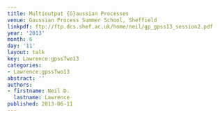 ```yaml
---
title: Multioutput {G}aussian Processes
venue: Gaussian Process Summer School, Sheffield
linkpdf: ftp://ftp.dcs.shef.ac.uk/home/neil/gp_gpss13_session2.pdf
year: '2013'
month: 6
day: '11'
layout: talk
key: Lawrence:gpssTwo13
categories:
- Lawrence:gpssTwo13
abstract: ''
authors:
- firstname: Neil D.
  lastname: Lawrence
published: 2013-06-11
---
```

